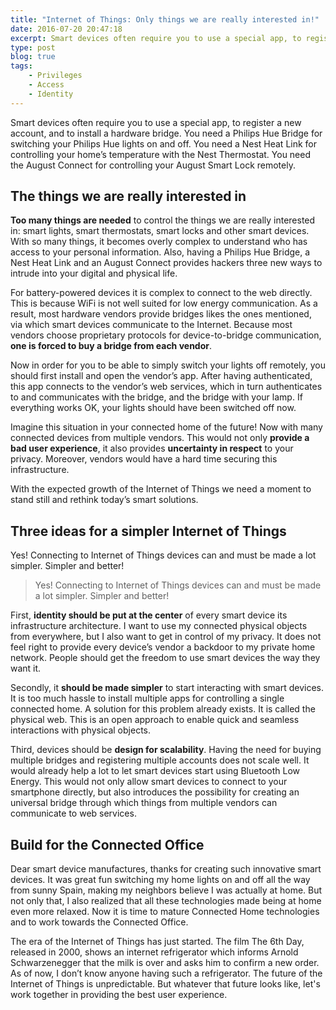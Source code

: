 ```yaml
---
title: "Internet of Things: Only things we are really interested in!"
date: 2016-07-20 20:47:18
excerpt: Smart devices often require you to use a special app, to register a new account, and to install a hardware bridge. You need a Philips Hue Bridge for switching your Philips Hue lights on and off. You need a Nest Heat Link for controlling your home’s temperature with the Nest Thermostat. You need the August Connect for controlling your August Smart Lock remotely.
type: post
blog: true
tags:
    - Privileges
    - Access
    - Identity
---
```


Smart devices often require you to use a special app, to register a new account, and to install a hardware bridge. You need a Philips Hue Bridge for switching your Philips Hue lights on and off. You need a Nest Heat Link for controlling your home’s temperature with the Nest Thermostat. You need the August Connect for controlling your August Smart Lock remotely.

## The things we are really interested in

__Too many things are needed__ to control the things we are really interested in: smart lights, smart thermostats, smart locks and other smart devices.
With so many things, it becomes overly complex to understand who has access to your personal information. Also, having a Philips Hue Bridge, a Nest Heat Link and an August Connect provides hackers three new ways to intrude into your digital and physical life.

For battery-powered devices it is complex to connect to the web directly. This is because WiFi is not well suited for low energy communication. As a result, most hardware vendors provide bridges likes the ones mentioned, via which smart devices communicate to the Internet. Because most vendors choose proprietary protocols for device-to-bridge communication, __one is forced to buy a bridge from each vendor__.

Now in order for you to be able to simply switch your lights off remotely, you should first install and open the vendor’s app. After having authenticated, this app connects to the vendor’s web services, which in turn authenticates to and communicates with the bridge, and the bridge with your lamp. If everything works OK, your lights should have been switched off now.

Imagine this situation in your connected home of the future! Now with many connected devices from multiple vendors. This would not only __provide a bad user experience__, it also provides __uncertainty in respect__ to your privacy. Moreover, vendors would have a hard time securing this infrastructure.

With the expected growth of the Internet of Things we need a moment to stand still and rethink today’s smart solutions.

## Three ideas for a simpler Internet of Things

Yes! Connecting to Internet of Things devices can and must be made a lot simpler. Simpler and better!

> Yes! Connecting to Internet of Things devices can and must be made a lot simpler. Simpler and better! 

First, __identity should be put at the center__ of every smart device its infrastructure architecture. I want to use my connected physical objects from everywhere, but I also want to get in control of my privacy. It does not feel right to provide every device’s vendor a backdoor to my private home network. People should get the freedom to use smart devices the way they want it.

Secondly, it __should be made simpler__ to start interacting with smart devices. It is too much hassle to install multiple apps for controlling a single connected home. A solution for this problem already exists. It is called the physical web. This is an open approach to enable quick and seamless interactions with physical objects.

Third, devices should be __design for scalability__. Having the need for buying multiple bridges and registering multiple accounts does not scale well. It would already help a lot to let smart devices start using Bluetooth Low Energy. This would not only allow smart devices to connect to your smartphone directly, but also introduces the possibility for creating an universal bridge through which things from multiple vendors can communicate to web services.

## Build for the Connected Office

Dear smart device manufactures, thanks for creating such innovative smart devices. It was great fun switching my home lights on and off all the way from sunny Spain, making my neighbors believe I was actually at home. But not only that, I also realized that all these technologies made being at home even more relaxed. Now it is time to mature Connected Home technologies and to work towards the Connected Office.

The era of the Internet of Things has just started. The film The 6th Day, released in 2000, shows an internet refrigerator which informs Arnold Schwarzenegger that the milk is over and asks him to confirm a new order. As of now, I don’t know anyone having such a refrigerator. The future of the Internet of Things is unpredictable. But whatever that future looks like, let's work together in providing the best user experience.